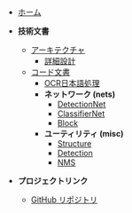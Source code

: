 - [ホーム](/)

- **技術文書**
  - [アーキテクチャ](docs/project_architecture/)
    - [詳細設計](docs/project_architecture/project_architecture.md)
  - [コード文書](docs/project%20code%20documentation/)
    - [OCR日本語処理](docs/project%20code%20documentation/ocr_japanease.md)
    - **ネットワーク (nets)**
      - [DetectionNet](docs/project%20code%20documentation/nets/detectionnet.md)
      - [ClassifierNet](docs/project%20code%20documentation/nets/classifiernet.md)
      - [Block](docs/project%20code%20documentation/nets/block.md)
    - **ユーティリティ (misc)**
      - [Structure](docs/project%20code%20documentation/misc/structure.md)
      - [Detection](docs/project%20code%20documentation/misc/detection.md)
      - [NMS](docs/project%20code%20documentation/misc/nms.md)

- **プロジェクトリンク**
  - [GitHub リポジトリ](https://github.com/tanreinama/OCR_Japanease) 